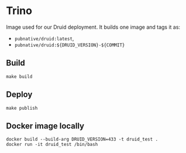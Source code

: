 # Trino

Image used for our Druid deployment.
It builds one image and tags it as:

- `pubnative/druid:latest`,
- `pubnative/druid:${DRUID_VERSION}-${COMMIT}`

## Build

`make build`

## Deploy

`make publish`

## Docker image locally

```
docker build --build-arg DRUID_VERSION=433 -t druid_test .
docker run -it druid_test /bin/bash
```
